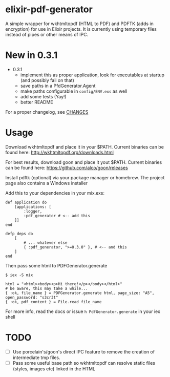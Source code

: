 # elixir-pdf-generator

A simple wrapper for wkhtmltopdf (HTML to PDF) and PDFTK (adds in encryption) for use in Elixir projects.
It is currently using temporary files instead of pipes or other means of IPC.

# New in 0.3.1

 - 0.3.1
    - implement this as proper application, look for executables at startup (and possibly fail on that)
    - save paths in a PfdGenerator.Agent
    - make paths configurable in `config/ENV.exs` as well
    - add some tests (Yay!)
    - better README

For a proper changelog, see [CHANGES](CHANGES.md)

# Usage

Download wkhtmltopdf and place it in your $PATH. Current binaries can be found here:
http://wkhtmltopdf.org/downloads.html

For best results, download goon and place it yout $PATH. Current binaries can be found here:
https://github.com/alco/goon/releases

Install pdftk (optional) via your package manager or homebrew. The project page also contains a Windows installer

Add this to your dependencies in your mix.exs:

    def application do
        [applications: [
            :logger, 
            :pdf_generator # <-- add this
        ]]
    end
    
    defp deps do
        [
            # ... whatever else
            { :pdf_generator, ">=0.3.0" }, # <-- and this
        ]
    end

Then pass some html to PDFGenerator.generate

```
$ iex -S mix

html = "<html><body><p>Hi there!</p></body></html>"
# be aware, this may take a while...
{ :ok, file_name } = PDFGenerator.generate html, page_size: "A5", open_password: "s3cr3t" 
{ :ok, pdf_content } = File.read file_name 
```

For more info, read the docs or issue `h PdfGenerator.generate` in your iex shell

TODO
====

- [ ] Use porcelain's/goon's direct IPC feature to remove the creation of intermediate tmp files.
- [ ] Pass some useful base path so wkhtmltopdf can resolve static files (styles, images etc) linked in the HTML
